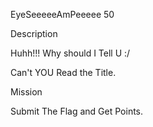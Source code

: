 EyeSeeeeeAmPeeeee
50

Description

Huhh!!! Why should I Tell U :/

Can't YOU Read the Title.

Mission

Submit The Flag and Get Points. 
